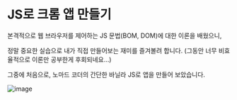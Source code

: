 # JS로 크롬 앱 만들기

본격적으로 웹 브라우저를 제어하는 JS 문법(BOM, DOM)에 대한 이론을 배웠으니,  

정말 중요한 실습으로 내가 직접 만들어보는 재미를 즐겨볼려 합니다. (그동안 너무 비효율적으로 이론만 공부한게 후회되네요...)

그중에 처음으로, 노마드 코더의 간단한 바닐라 JS로 앱을 만들어 보았습니다. 

![image](https://user-images.githubusercontent.com/48408417/85160792-c864a180-b299-11ea-9bac-8a0043ac17af.png)


